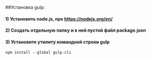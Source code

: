 ﻿##Установка gulp:
#### 1) Установить node.js, npx https://nodejs.org/en/
#### 2) Создать отдельную папку и в ней пустой файл package.json
#### 3) Установите утилиту командной строки gulp 
	npm install --global gulp-cli
